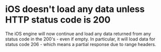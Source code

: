 # iOS doesn't load any data unless HTTP status code is 200
The iOS engine will now continue and load any data returned from any status code in the 200's - even if empty. In particular, it will load data for status code 206 - which means a partial response due to range headers.
